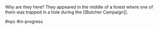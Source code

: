 Why are they here?  They appeared in the middle of a forest where one of them was trapped in a hole during the [[Butcher Campaign]].

#npc #in-progress 